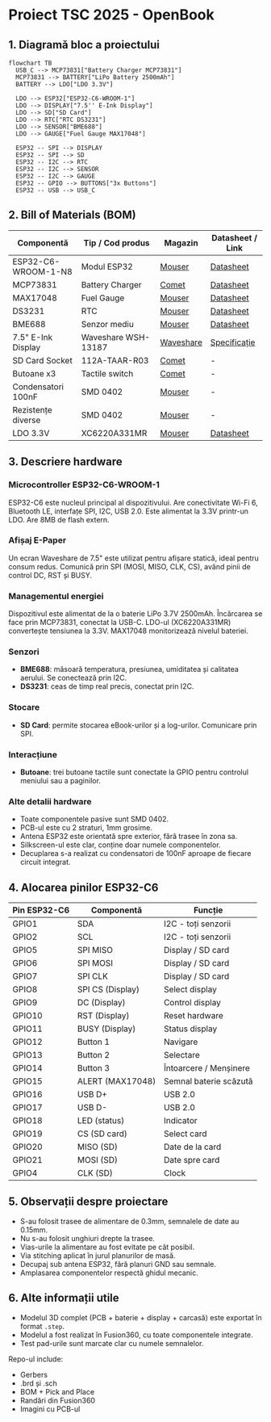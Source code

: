 # Proiect TSC 2025 - OpenBook

## 1. Diagramă bloc a proiectului

```mermaid
flowchart TB
  USB_C --> MCP73831["Battery Charger MCP73831"]
  MCP73831 --> BATTERY["LiPo Battery 2500mAh"]
  BATTERY --> LDO["LDO 3.3V"]

  LDO --> ESP32["ESP32-C6-WROOM-1"]
  LDO --> DISPLAY["7.5'' E-Ink Display"]
  LDO --> SD["SD Card"]
  LDO --> RTC["RTC DS3231"]
  LDO --> SENSOR["BME688"]
  LDO --> GAUGE["Fuel Gauge MAX17048"]

  ESP32 -- SPI --> DISPLAY
  ESP32 -- SPI --> SD
  ESP32 -- I2C --> RTC
  ESP32 -- I2C --> SENSOR
  ESP32 -- I2C --> GAUGE
  ESP32 -- GPIO --> BUTTONS["3x Buttons"]
  ESP32 -- USB --> USB_C
```

## 2. Bill of Materials (BOM)

| Componentă           | Tip / Cod produs                     | Magazin                            | Datasheet / Link |
|------------------------|--------------------------------------|------------------------------------|------------------|
| ESP32-C6-WROOM-1-N8    | Modul ESP32                          | [Mouser](https://www.mouser.com/) | [Datasheet](https://www.espressif.com/sites/default/files/documentation/esp32-c6-wroom-1_datasheet_en.pdf) |
| MCP73831               | Battery Charger                      | [Comet](https://www.comet-electronique.com) | [Datasheet](https://ww1.microchip.com/downloads/en/DeviceDoc/20001984g.pdf) |
| MAX17048               | Fuel Gauge                           | [Mouser](https://www.mouser.com/) | [Datasheet](https://datasheets.maximintegrated.com/en/ds/MAX17048-MAX17049.pdf) |
| DS3231                 | RTC                                  | [Mouser](https://www.mouser.com/) | [Datasheet](https://datasheets.maximintegrated.com/en/ds/DS3231.pdf) |
| BME688                 | Senzor mediu                         | [Mouser](https://www.mouser.com/) | [Datasheet](https://www.bosch-sensortec.com/media/boschsensortec/downloads/datasheets/bst-bme688-ds000.pdf) |
| 7.5" E-Ink Display     | Waveshare WSH-13187                  | [Waveshare](https://www.waveshare.com/) | [Specificație](https://www.waveshare.com/wiki/7.5inch_e-Paper_V2) |
| SD Card Socket         | 112A-TAAR-R03                         | [Comet](https://www.comet-electronique.com) | - |
| Butoane x3             | Tactile switch                       | [Comet](https://www.comet-electronique.com) | - |
| Condensatori 100nF     | SMD 0402                             | [Mouser](https://www.mouser.com/) | - |
| Rezistențe diverse    | SMD 0402                             | [Mouser](https://www.mouser.com/) | - |
| LDO 3.3V               | XC6220A331MR                         | [Mouser](https://www.mouser.com/) | [Datasheet](https://datasheet.lcsc.com/lcsc/1810271011_Torex-Semicon-XC6220A331MR-G_C5446.pdf) |

## 3. Descriere hardware

### Microcontroller ESP32-C6-WROOM-1
ESP32-C6 este nucleul principal al dispozitivului. Are conectivitate Wi-Fi 6, Bluetooth LE, interfațe SPI, I2C, USB 2.0. Este alimentat la 3.3V printr-un LDO. Are 8MB de flash extern.

### Afișaj E-Paper
Un ecran Waveshare de 7.5" este utilizat pentru afișare statică, ideal pentru consum redus. Comunică prin SPI (MOSI, MISO, CLK, CS), având pinii de control DC, RST și BUSY.

### Managementul energiei
Dispozitivul este alimentat de la o baterie LiPo 3.7V 2500mAh. Încărcarea se face prin MCP73831, conectat la USB-C. LDO-ul (XC6220A331MR) convertește tensiunea la 3.3V. MAX17048 monitorizează nivelul bateriei.

### Senzori
- **BME688**: măsoară temperatura, presiunea, umiditatea și calitatea aerului. Se conectează prin I2C.
- **DS3231**: ceas de timp real precis, conectat prin I2C.

### Stocare
- **SD Card**: permite stocarea eBook-urilor și a log-urilor. Comunicare prin SPI.

### Interacțiune
- **Butoane**: trei butoane tactile sunt conectate la GPIO pentru controlul meniului sau a paginilor.

### Alte detalii hardware
- Toate componentele pasive sunt SMD 0402.
- PCB-ul este cu 2 straturi, 1mm grosime.
- Antena ESP32 este orientată spre exterior, fără trasee în zona sa.
- Silkscreen-ul este clar, conține doar numele componentelor.
- Decuplarea s-a realizat cu condensatori de 100nF aproape de fiecare circuit integrat.

## 4. Alocarea pinilor ESP32-C6

| Pin ESP32-C6 | Componentă             | Funcție                     |
|--------------|--------------------------|-------------------------------|
| GPIO1        | SDA                      | I2C - toți senzorii         |
| GPIO2        | SCL                      | I2C - toți senzorii         |
| GPIO5        | SPI MISO                 | Display / SD card             |
| GPIO6        | SPI MOSI                 | Display / SD card             |
| GPIO7        | SPI CLK                  | Display / SD card             |
| GPIO8        | SPI CS (Display)         | Select display                |
| GPIO9        | DC (Display)             | Control display               |
| GPIO10       | RST (Display)            | Reset hardware                |
| GPIO11       | BUSY (Display)           | Status display                |
| GPIO12       | Button 1                 | Navigare                      |
| GPIO13       | Button 2                 | Selectare                     |
| GPIO14       | Button 3                 | Întoarcere / Menșinere      |
| GPIO15       | ALERT (MAX17048)         | Semnal baterie scăzută     |
| GPIO16       | USB D+                   | USB 2.0                       |
| GPIO17       | USB D-                   | USB 2.0                       |
| GPIO18       | LED (status)             | Indicator                     |
| GPIO19       | CS (SD card)             | Select card                   |
| GPIO20       | MISO (SD)                | Date de la card               |
| GPIO21       | MOSI (SD)                | Date spre card                |
| GPIO4        | CLK (SD)                 | Clock                         |

## 5. Observații despre proiectare

- S-au folosit trasee de alimentare de 0.3mm, semnalele de date au 0.15mm.
- Nu s-au folosit unghiuri drepte la trasee.
- Vias-urile la alimentare au fost evitate pe cât posibil.
- Via stitching aplicat în jurul planurilor de masă.
- Decupaj sub antena ESP32, fără planuri GND sau semnale.
- Amplasarea componentelor respectă ghidul mecanic.

## 6. Alte informații utile

- Modelul 3D complet (PCB + baterie + display + carcasă) este exportat în format `.step`.
- Modelul a fost realizat în Fusion360, cu toate componentele integrate.
- Test pad-urile sunt marcate clar cu numele semnalelor.

Repo-ul include:
- Gerbers
- .brd și .sch
- BOM + Pick and Place
- Randări din Fusion360
- Imagini cu PCB-ul
